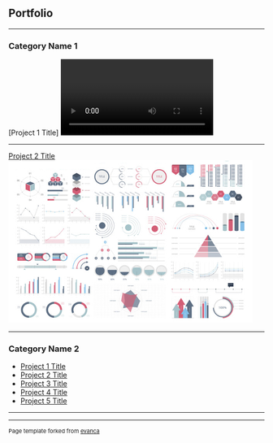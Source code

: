 ## Portfolio

---

### Category Name 1 

[Project 1 Title]
<video controls loop>
  <source src="movie/shiny_example.mov" type="video/mov">
  Your browser does not support the video tag.
</video>

---
[Project 2 Title](/pdf/sample_presentation.pdf)
<img src="images/dummy_thumbnail.jpg?raw=true"/>


---

### Category Name 2

- [Project 1 Title]([http://example.com/](https://connect.fisheries.noaa.gov/connect/#/apps/9cc191e4-2cd2-497b-961e-e40def9ef747/access))
- [Project 2 Title](http://example.com/)
- [Project 3 Title](http://example.com/)
- [Project 4 Title](http://example.com/)
- [Project 5 Title](http://example.com/)

---




---
<p style="font-size:11px">Page template forked from <a href="https://github.com/evanca/quick-portfolio">evanca</a></p>
<!-- Remove above link if you don't want to attibute -->

